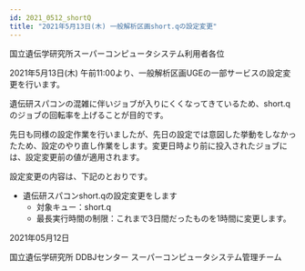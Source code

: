 ```yaml
---
id: 2021_0512_shortQ
title: "2021年5月13日(木) 一般解析区画short.qの設定変更"
---
```



国立遺伝学研究所スーパーコンピュータシステム利用者各位


2021年5月13日(木) 午前11:00より、一般解析区画UGEの一部サービスの設定変更を行います。

遺伝研スパコンの混雑に伴いジョブが入りにくくなってきているため、short.qのジョブの回転率を上げることが目的です。

先日も同様の設定作業を行いましたが、先日の設定では意図した挙動をしなかったため、設定のやり直し作業をします。変更日時より前に投入されたジョブには、設定変更前の値が適用されます。

設定変更の内容は、下記のとおりです。


- 遺伝研スパコンshort.qの設定変更をします
    - 対象キュー：short.q
    - 最長実行時間の制限：これまで3日間だったものを1時間に変更します。

 
2021年05月12日

国立遺伝学研究所 DDBJセンター スーパーコンピュータシステム管理チーム

